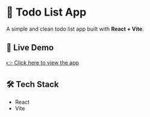 # 📝 Todo List App

A simple and clean todo list app built with **React + Vite**.

## 🔗 Live Demo

[👉 Click here to view the app](https://my-todolist0.netlify.app/)

## 🛠️ Tech Stack

- React
- Vite

